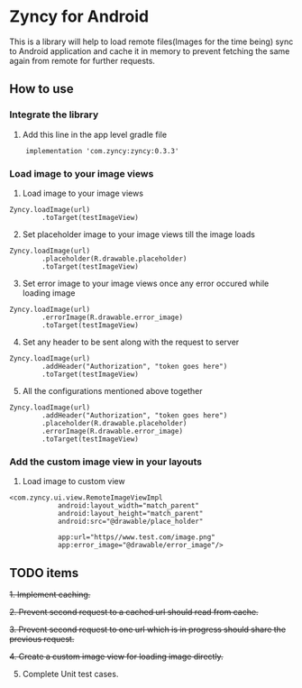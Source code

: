 # Zyncy for Android
This is a library will help to load remote files(Images for the time being) sync to Android application and cache it in memory to prevent fetching the same again from remote for further requests.


## How to use

### Integrate the library

1. Add this line in the app level gradle file

```    
    implementation 'com.zyncy:zyncy:0.3.3'
```

### Load image to your image views

1. Load image to your image views

```
Zyncy.loadImage(url)
        .toTarget(testImageView)
```

2. Set placeholder image to your image views till the image loads
```
Zyncy.loadImage(url)
        .placeholder(R.drawable.placeholder)
        .toTarget(testImageView)
```

3. Set error image to your image views once any error occured while loading image
```
Zyncy.loadImage(url)
        .errorImage(R.drawable.error_image)
        .toTarget(testImageView)
```

4. Set any header to be sent along with the request to server
```
Zyncy.loadImage(url)
        .addHeader("Authorization", "token goes here")
        .toTarget(testImageView)
```

5. All the configurations mentioned above together

```
Zyncy.loadImage(url)
        .addHeader("Authorization", "token goes here")
        .placeholder(R.drawable.placeholder)
        .errorImage(R.drawable.error_image)
        .toTarget(testImageView)
```


### Add the custom image view in your layouts

1. Load image to custom view

```
<com.zyncy.ui.view.RemoteImageViewImpl
            android:layout_width="match_parent"
            android:layout_height="match_parent"
            android:src="@drawable/place_holder"
            
            app:url="https//www.test.com/image.png"
            app:error_image="@drawable/error_image"/>
```


## TODO items

~~1. Implement caching.~~

~~2. Prevent second request to a cached url should read from cache.~~

~~3. Prevent second request to one url which is in progress should share the previous request.~~

~~4. Create a custom image view for loading image directly.~~

5. Complete Unit test cases.
